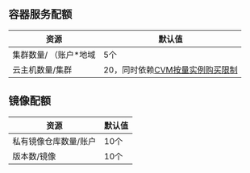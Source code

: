 ## 容器服务配额

| 资源  |  默认值 | 
| --------|--------|
| 集群数量/ （账户*地域|5个| 
| 云主机数量/集群| 20，同时依赖[CVM按量实例购买限制](https://www.qcloud.com/doc/product/213/2664#2.-.E8.B4.AD.E4.B9.B0.E6.8C.89.E9.87.8F.E8.AE.A1.E8.B4.B9cvm.E5.AE.9E.E4.BE.8B.E9.99.90.E5.88.B6)| 

## 镜像配额
| 资源     |     默认值 | 
| -------- |--------|
|私有镜像仓库数量/账户| 10个 | 
| 版本数/镜像| 10个| 
